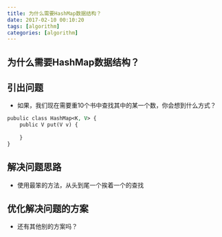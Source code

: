 ```yaml
---
title: 为什么需要HashMap数据结构？
date: 2017-02-10 00:10:20
tags: [algorithm]
categories: [algorithm]
---
```


为什么需要HashMap数据结构？
----

## 引出问题

- 如果，我们现在需要重10个书中查找其中的某一个数，你会想到什么方式？

```jsp
pubulic class HashMap<K, V> {
    public V put(V v) {
    
    }
}
```

## 解决问题思路

- 使用最笨的方法，从头到尾一个挨着一个的查找


## 优化解决问题的方案

- 还有其他别的方案吗？